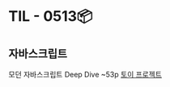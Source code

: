 <h1>TIL - 0513📦</h1>

## 자바스크립트
모던 자바스크립트 Deep Dive ~53p
<a href="./timeTimer/README.md">토이 프로젝트</a><br>

